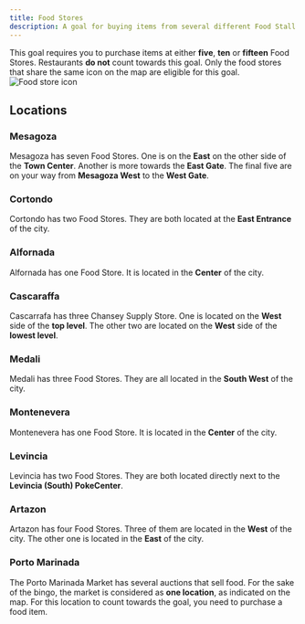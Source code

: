 ```yaml
---
title: Food Stores
description: A goal for buying items from several different Food Stall Locations.
---
```


This goal requires you to purchase items at either **five**, **ten** or **fifteen** Food Stores.
Restaurants **do not** count towards this goal.
Only the food stores that share the same icon on the map are eligible for this goal.
![Food store icon](/purchases/foodstores.webp)

## Locations

### Mesagoza

Mesagoza has seven Food Stores.
One is on the **East** on the other side of the **Town Center**.
Another is more towards the **East Gate**.
The final five are on your way from **Mesagoza West** to the **West Gate**.

### Cortondo

Cortondo has two Food Stores.
They are both located at the **East Entrance** of the city.

### Alfornada

Alfornada has one Food Store.
It is located in the **Center** of the city.

### Cascaraffa

Cascarrafa has three Chansey Supply Store.
One is located on the **West** side of the **top level**.
The other two are located on the **West** side of the **lowest level**.

### Medali

Medali has three Food Stores.
They are all located in the **South West** of the city.

### Montenevera

Montenevera has one Food Store.
It is located in the **Center** of the city.

### Levincia

Levincia has two Food Stores.
They are both located directly next to the **Levincia (South) PokeCenter**.

### Artazon

Artazon has four Food Stores.
Three of them are located in the **West** of the city.
The other one is located in the **East** of the city.

### Porto Marinada

The Porto Marinada Market has several auctions that sell food.
For the sake of the bingo, the market is considered as **one location**, as indicated on the map.
For this location to count towards the goal, you need to purchase a food item.
